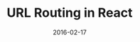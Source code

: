 ---
layout: lesson
title: URL Routing in React
slides: ['_slides/week-05/04a-react-routing.md']
date: 2016-02-17
---